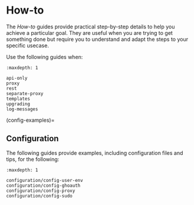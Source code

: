 # How-to

The _How-to_ guides provide practical step-by-step details to help you achieve a particular goal. They are useful when you are trying to get something done but require you to understand and adapt the steps to your specific usecase.

Use the following guides when:

```{toctree}
:maxdepth: 1

api-only
proxy
rest
separate-proxy
templates
upgrading
log-messages
```

(config-examples)=

## Configuration

The following guides provide examples, including configuration files and tips, for the
following:

```{toctree}
:maxdepth: 1

configuration/config-user-env
configuration/config-ghoauth
configuration/config-proxy
configuration/config-sudo
```
